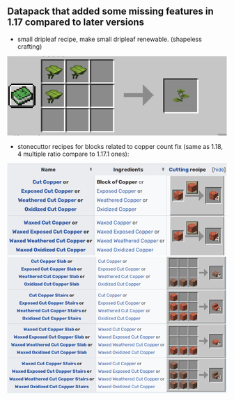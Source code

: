 ## Datapack that added some missing features in 1.17 compared to later versions
- small dripleaf recipe, make small dripleaf renewable. (shapeless crafting)

![small dripleaf](../figs/dripleaf.png)

- stonecuttor recipes for blocks related to copper count fix (same as 1.18, 4 multiple ratio compare to 1.17.1 ones):

![copper block](../figs/copper_block.png)
![copper block](../figs/slabs_stairs.png)
